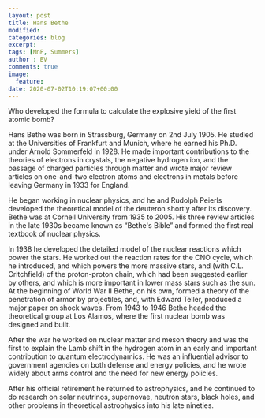 ```yaml
---
layout: post
title: Hans Bethe
modified:
categories: blog
excerpt:
tags: [MnP, Summers]
author : BV
comments: true
image:
  feature:
date: 2020-07-02T10:19:07+00:00
---
```


Who developed the formula to calculate the explosive yield of the first atomic bomb?

Hans Bethe was born in Strassburg, Germany on 2nd July 1905. He studied at the Universities of Frankfurt and Munich, where he earned his Ph.D. under Arnold Sommerfeld in 1928. He made important contributions to the theories of electrons in crystals, the negative hydrogen ion, and the passage of charged particles through matter and wrote major review articles on one-and-two electron atoms and electrons in metals before leaving Germany in 1933 for England.

He began working in nuclear physics, and he and Rudolph Peierls developed the theoretical model of the deuteron shortly after its discovery. Bethe was at Cornell University from 1935 to 2005. His three review articles in the late 1930s became known as “Bethe's Bible” and formed the first real textbook of nuclear physics.

In 1938 he developed the detailed model of the nuclear reactions which power the stars. He worked out the reaction rates for the CNO cycle, which he introduced, and which powers the more massive stars, and (with C.L. Critchfield) of the proton-proton chain, which had been suggested earlier by others, and which is more important in lower mass stars such as the sun. At the beginning of World War II Bethe, on his own, formed a theory of the penetration of armor by projectiles, and, with Edward Teller, produced a major paper on shock waves. From 1943 to 1946 Bethe headed the theoretical group at Los Alamos, where the first nuclear bomb was designed and built.

After the war he worked on nuclear matter and meson theory and was the first to explain the Lamb shift in the hydrogen atom in an early and important contribution to quantum electrodynamics. He was an influential advisor to government agencies on both defense and energy policies, and he wrote widely about arms control and the need for new energy policies.

After his official retirement he returned to astrophysics, and he continued to do research on solar neutrinos, supernovae, neutron stars, black holes, and other problems in theoretical astrophysics into his late nineties.
